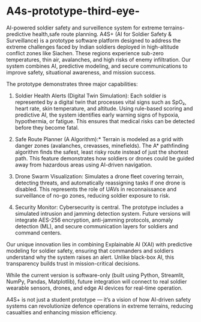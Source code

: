 # A4s-prototype-third-eye-
AI-powered soldier safety and surveillence system for extreme terrains-predictive health,safe route planning.
A4S+ (AI for Soldier Safety & Surveillance) is a prototype software platform designed to address the extreme challenges faced by Indian soldiers deployed in high-altitude conflict zones like Siachen. These regions experience sub-zero temperatures, thin air, avalanches, and high risks of enemy infiltration. Our system combines AI, predictive modeling, and secure communications to improve safety, situational awareness, and mission success.

The prototype demonstrates three major capabilities:

1. Soldier Health Alerts (Digital Twin Simulation):
Each soldier is represented by a digital twin that processes vital signs such as SpO₂, heart rate, skin temperature, and altitude. Using rule-based scoring and predictive AI, the system identifies early warning signs of hypoxia, hypothermia, or fatigue. This ensures that medical risks can be detected before they become fatal.


2. Safe Route Planner (A Algorithm):*
Terrain is modeled as a grid with danger zones (avalanches, crevasses, minefields). The A* pathfinding algorithm finds the safest, least risky route instead of just the shortest path. This feature demonstrates how soldiers or drones could be guided away from hazardous areas using AI-driven navigation.


3. Drone Swarm Visualization:
Simulates a drone fleet covering terrain, detecting threats, and automatically reassigning tasks if one drone is disabled. This represents the role of UAVs in reconnaissance and surveillance of no-go zones, reducing soldier exposure to risk.


4. Security Monitor:
Cybersecurity is central. The prototype includes a simulated intrusion and jamming detection system. Future versions will integrate AES-256 encryption, anti-jamming protocols, anomaly detection (ML), and secure communication layers for soldiers and command centers.



Our unique innovation lies in combining Explainable AI (XAI) with predictive modeling for soldier safety, ensuring that commanders and soldiers understand why the system raises an alert. Unlike black-box AI, this transparency builds trust in mission-critical decisions.

While the current version is software-only (built using Python, Streamlit, NumPy, Pandas, Matplotlib), future integration will connect to real soldier wearable sensors, drones, and edge AI devices for real-time operation.

A4S+ is not just a student prototype — it’s a vision of how AI-driven safety systems can revolutionize defence operations in extreme terrains, reducing casualties and enhancing mission efficiency.
